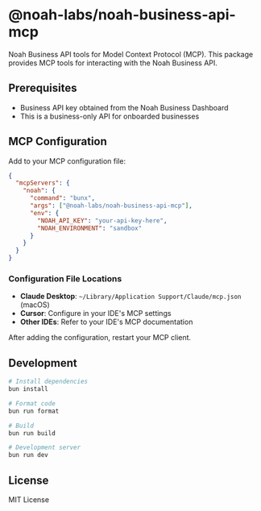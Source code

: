 # @noah-labs/noah-business-api-mcp

Noah Business API tools for Model Context Protocol (MCP). This package provides MCP tools for interacting with the Noah Business API.

## Prerequisites

- Business API key obtained from the Noah Business Dashboard
- This is a business-only API for onboarded businesses

## MCP Configuration

Add to your MCP configuration file:

```json
{
  "mcpServers": {
    "noah": {
      "command": "bunx",
      "args": ["@noah-labs/noah-business-api-mcp"],
      "env": {
        "NOAH_API_KEY": "your-api-key-here",
        "NOAH_ENVIRONMENT": "sandbox"
      }
    }
  }
}
```

### Configuration File Locations

- **Claude Desktop**: `~/Library/Application Support/Claude/mcp.json` (macOS)
- **Cursor**: Configure in your IDE's MCP settings
- **Other IDEs**: Refer to your IDE's MCP documentation

After adding the configuration, restart your MCP client.

## Development

```bash
# Install dependencies
bun install

# Format code
bun run format

# Build
bun run build

# Development server
bun run dev
```

## License

MIT License
